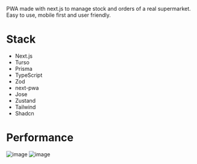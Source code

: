 PWA made with next.js to manage stock and orders of a real supermarket. Easy to use, mobile first and user friendly. 

# Stack
- Next.js
- Turso
- Prisma
- TypeScript
- Zod
- next-pwa
- Jose
- Zustand
- Tailwind
- Shadcn

# Performance
![image](https://github.com/user-attachments/assets/6cd9d16d-ad56-498d-b453-8d77782a2bee)
![image](https://github.com/user-attachments/assets/b3b2344b-dcfe-4446-be71-e4b82c422f66)
